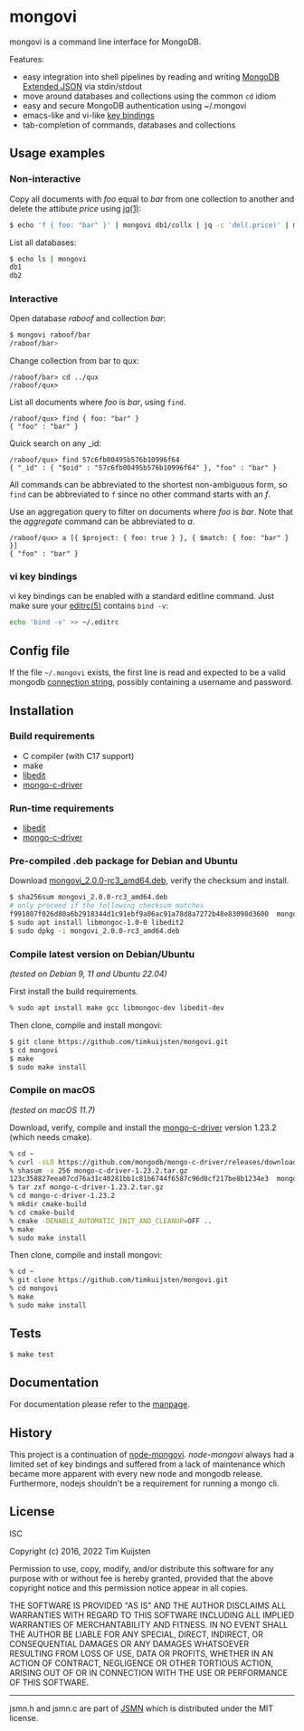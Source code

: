 # mongovi

mongovi is a command line interface for MongoDB.

Features:
* easy integration into shell pipelines by reading and writing
  [MongoDB Extended JSON] via stdin/stdout
* move around databases and collections using the common `cd` idiom
* easy and secure MongoDB authentication using ~/.mongovi
* emacs-like and vi-like [key bindings]
* tab-completion of commands, databases and collections


## Usage examples

### Non-interactive

Copy all documents with *foo* equal to *bar* from one collection to another and delete
the attibute *price* using [jq(1)]:

```sh
$ echo 'f { foo: "bar" }' | mongovi db1/collx | jq -c 'del(.price)' | mongovi -i db2/colly
```

List all databases:

```sh
$ echo ls | mongovi
db1
db2
```

### Interactive

Open database *raboof* and collection *bar*:

```sh
$ mongovi raboof/bar
/raboof/bar> 
```

Change collection from bar to qux:

```
/raboof/bar> cd ../qux
/raboof/qux> 
```

List all documents where *foo* is *bar*, using `find`.

```
/raboof/qux> find { foo: "bar" }
{ "foo" : "bar" }
```

Quick search on any \_id:

```
/raboof/qux> find 57c6fb00495b576b10996f64
{ "_id" : { "$oid" : "57c6fb00495b576b10996f64" }, "foo" : "bar" }
```

All commands can be abbreviated to the shortest non-ambiguous form, so `find`
can be abbreviated to `f` since no other command starts with an *f*.

Use an aggregation query to filter on documents where *foo* is *bar*. Note that
the *aggregate* command can be abbreviated to *a*.

```
/raboof/qux> a [{ $project: { foo: true } }, { $match: { foo: "bar" } }]
{ "foo" : "bar" }
```

### vi key bindings

vi key bindings can be enabled with a standard editline command. Just make sure
your [editrc(5)] contains `bind -v`:

```sh
echo 'bind -v' >> ~/.editrc
```


## Config file

If the file `~/.mongovi` exists, the first line is read and expected to be a
valid mongodb [connection string], possibly containing a username and password.


## Installation

### Build requirements

* C compiler (with C17 support)
* make
* [libedit]
* [mongo-c-driver]


### Run-time requirements

* [libedit]
* [mongo-c-driver]


### Pre-compiled .deb package for Debian and Ubuntu

Download [mongovi_2.0.0-rc3_amd64.deb](https://netsend.nl/mongovi/mongovi_2.0.0-rc3_amd64.deb),
verify the checksum and install.

```sh
$ sha256sum mongovi_2.0.0-rc3_amd64.deb
# only proceed if the following checksum matches
f991807f026d80a6b2918344d1c91ebf9a06ac91a78d8a7272b48e83098d3600  mongovi_2.0.0-rc3_amd64.deb
$ sudo apt install libmongoc-1.0-0 libedit2
$ sudo dpkg -i mongovi_2.0.0-rc3_amd64.deb
```

### Compile latest version on Debian/Ubuntu

*(tested on Debian 9, 11 and Ubuntu 22.04)*

First install the build requirements.

```sh
% sudo apt install make gcc libmongoc-dev libedit-dev
```

Then clone, compile and install mongovi:

```sh
$ git clone https://github.com/timkuijsten/mongovi.git
$ cd mongovi
$ make
$ sudo make install
```


### Compile on macOS

*(tested on macOS 11.7)*

Download, verify, compile and install the [mongo-c-driver] version 1.23.2 (which
needs cmake).

```sh
% cd ~
% curl -sLO https://github.com/mongodb/mongo-c-driver/releases/download/1.23.2/mongo-c-driver-1.23.2.tar.gz
% shasum -a 256 mongo-c-driver-1.23.2.tar.gz
123c358827eea07cd76a31c40281bb1c81b6744f6587c96d0cf217be8b1234e3  mongo-c-driver-1.23.2.tar.gz
% tar zxf mongo-c-driver-1.23.2.tar.gz
% cd mongo-c-driver-1.23.2
% mkdir cmake-build
% cd cmake-build
% cmake -DENABLE_AUTOMATIC_INIT_AND_CLEANUP=OFF ..
% make
% sudo make install
```

Then clone, compile and install mongovi:

```sh
% cd ~
% git clone https://github.com/timkuijsten/mongovi.git
% cd mongovi
% make
% sudo make install
```


## Tests

```sh
$ make test
```


## Documentation

For documentation please refer to the [manpage].


## History

This project is a continuation of [node-mongovi]. *node-mongovi* always had a
limited set of key bindings and suffered from a lack of maintenance which became
more apparent with every new node and mongodb release. Furthermore, nodejs
shouldn't be a requirement for running a mongo cli.


## License

ISC

Copyright (c) 2016, 2022 Tim Kuijsten

Permission to use, copy, modify, and/or distribute this software for any
purpose with or without fee is hereby granted, provided that the above
copyright notice and this permission notice appear in all copies.

THE SOFTWARE IS PROVIDED "AS IS" AND THE AUTHOR DISCLAIMS ALL WARRANTIES
WITH REGARD TO THIS SOFTWARE INCLUDING ALL IMPLIED WARRANTIES OF
MERCHANTABILITY AND FITNESS. IN NO EVENT SHALL THE AUTHOR BE LIABLE FOR
ANY SPECIAL, DIRECT, INDIRECT, OR CONSEQUENTIAL DAMAGES OR ANY DAMAGES
WHATSOEVER RESULTING FROM LOSS OF USE, DATA OR PROFITS, WHETHER IN AN
ACTION OF CONTRACT, NEGLIGENCE OR OTHER TORTIOUS ACTION, ARISING OUT OF
OR IN CONNECTION WITH THE USE OR PERFORMANCE OF THIS SOFTWARE.

---

jsmn.h and jsmn.c are part of [JSMN] which is distributed under the MIT
license.


[jq(1)]: https://stedolan.github.io/jq/
[MongoDB Extended JSON]: https://docs.mongodb.com/manual/reference/mongodb-extended-json/
[libedit]: http://cvsweb.netbsd.org/bsdweb.cgi/src/lib/libedit/?sortby=date#dirlist
[mongo-c-driver]: https://mongoc.org/
[Homebrew]: https://brew.sh/
[manpage]: https://netsend.nl/mongovi/mongovi.1.html
[JSMN]: https://zserge.com/jsmn/
[editrc(5)]: https://man.openbsd.org/editrc.5
[editline(7)]: https://man.openbsd.org/editline.7
[editline(3)]: https://man.openbsd.org/editline.3
[key bindings]: https://man.openbsd.org/editline.7#Input_character_bindings
[connection string]: https://docs.mongodb.com/manual/reference/connection-string/
[node-mongovi]: https://www.npmjs.com/package/mongovi
